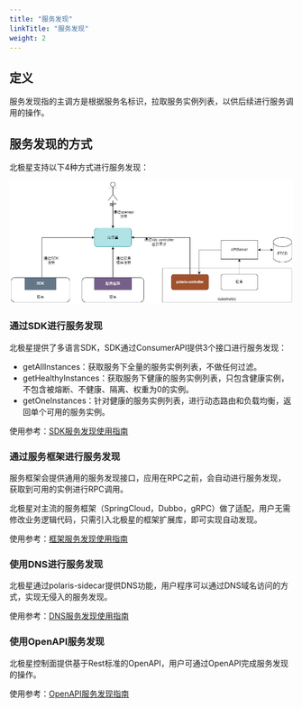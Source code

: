 ```yaml
---
title: "服务发现"
linkTitle: "服务发现"
weight: 2
---
```


## 定义

服务发现指的主调方是根据服务名标识，拉取服务实例列表，以供后续进行服务调用的操作。

## 服务发现的方式

北极星支持以下4种方式进行服务发现：

![](图片/服务注册/发现方式.png)

### 通过SDK进行服务发现

北极星提供了多语言SDK，SDK通过ConsumerAPI提供3个接口进行服务发现：

- getAllInstances：获取服务下全量的服务实例列表，不做任何过滤。
- getHealthyInstances：获取服务下健康的服务实例列表，只包含健康实例，不包含被熔断、不健康、隔离、权重为0的实例。
- getOneInstances：针对健康的服务实例列表，进行动态路由和负载均衡，返回单个可用的服务实例。

使用参考：[SDK服务发现使用指南](/docs/使用指南/服务管理/服务发现/#使用SDK)

### 通过服务框架进行服务发现

服务框架会提供通用的服务发现接口，应用在RPC之前，会自动进行服务发现，获取到可用的实例进行RPC调用。

北极星对主流的服务框架（SpringCloud，Dubbo，gRPC）做了适配，用户无需修改业务逻辑代码，只需引入北极星的框架扩展库，即可实现自动发现。

使用参考：[框架服务发现使用指南](/docs/使用指南/服务管理/服务发现/#使用服务框架)

### 使用DNS进行服务发现

北极星通过polaris-sidecar提供DNS功能，用户程序可以通过DNS域名访问的方式，实现无侵入的服务发现。

使用参考：[DNS服务发现使用指南](/docs/使用指南/服务管理/服务发现/#使用DNS)

### 使用OpenAPI服务发现

北极星控制面提供基于Rest标准的OpenAPI，用户可通过OpenAPI完成服务发现的操作。

使用参考：[OpenAPI服务发现指南](/docs/使用指南/服务管理/服务发现/#使用OpenAPI)
